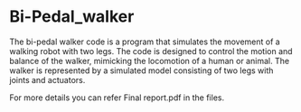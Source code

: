 # Bi-Pedal_walker
The bi-pedal walker code is a program that simulates the movement of a walking robot with two legs. The code is designed to control the motion and balance of the walker, mimicking the locomotion of a human or animal. The walker is represented by a simulated model consisting of two legs with joints and actuators.    

   
   

For more details you can refer Final report.pdf in the files. 



     


       
  
       
   
    

   
  

   
